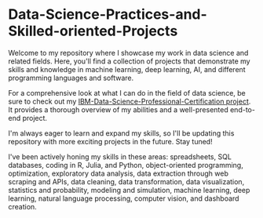# Data-Science-Practices-and-Skilled-oriented-Projects

Welcome to my repository where I showcase my work in data science and related fields. Here, you'll find a collection of projects that demonstrate my skills and knowledge in machine learning, deep learning, AI, and different programming languages and software.

For a comprehensive look at what I can do in the field of data science, be sure to check out my [IBM-Data-Science-Professional-Certification project](https://github.com/Feem-NS/IBM-Data-Science-Professional-Certification/tree/main/IBM-Module-10%20Applied-Data-Science-Capstone%20(Project)). It provides a thorough overview of my abilities and a well-presented end-to-end project.

I'm always eager to learn and expand my skills, so I'll be updating this repository with more exciting projects in the future. Stay tuned!

I've been actively honing my skills in these areas: spreadsheets, SQL databases, coding in R, Julia, and Python, object-oriented programming, optimization, exploratory data analysis, data extraction through web scraping and APIs, data cleaning, data transformation, data visualization, statistics and probability, modeling and simulation, machine learning, deep learning, natural language processing, computer vision, and dashboard creation.

